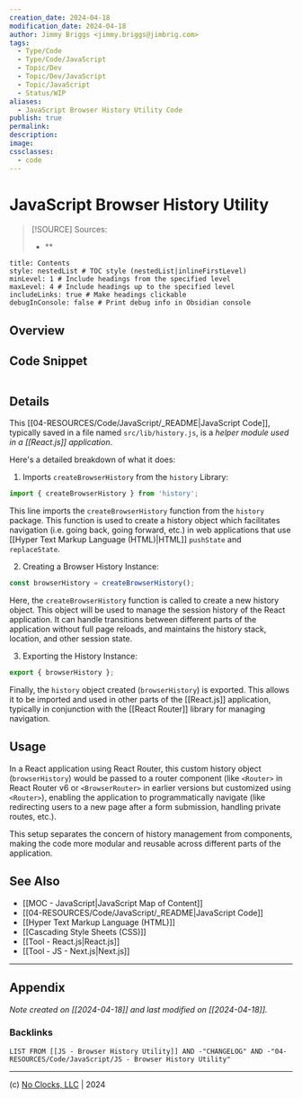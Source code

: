 ```yaml
---
creation_date: 2024-04-18
modification_date: 2024-04-18
author: Jimmy Briggs <jimmy.briggs@jimbrig.com>
tags:
  - Type/Code
  - Type/Code/JavaScript
  - Topic/Dev
  - Topic/Dev/JavaScript
  - Topic/JavaScript
  - Status/WIP
aliases:
  - JavaScript Browser History Utility Code
publish: true
permalink:
description:
image:
cssclasses:
  - code
---
```


# JavaScript Browser History Utility

> [!SOURCE] Sources:
> - **

```table-of-contents
title: Contents 
style: nestedList # TOC style (nestedList|inlineFirstLevel)
minLevel: 1 # Include headings from the specified level
maxLevel: 4 # Include headings up to the specified level
includeLinks: true # Make headings clickable
debugInConsole: false # Print debug info in Obsidian console
```

## Overview



## Code Snippet

```javascript

```

## Details

This [[04-RESOURCES/Code/JavaScript/_README|JavaScript Code]], typically saved in a file named `src/lib/history.js`, is a *helper module used in a [[React.js]] application*. 

Here's a detailed breakdown of what it does:

1. Imports `createBrowserHistory` from the `history` Library:

```javascript
import { createBrowserHistory } from 'history';
```

This line imports the `createBrowserHistory` function from the `history` package. This function is used to create a history object which facilitates navigation (i.e. going back, going forward, etc.) in web applications that use [[Hyper Text Markup Language (HTML)|HTML]] `pushState` and `replaceState`.

2. Creating a Browser History Instance:

```javascript
const browserHistory = createBrowserHistory();
```

Here, the `createBrowserHistory` function is called to create a new history object. This object will be used to manage the session history of the React application. It can handle transitions between different parts of the application without full page reloads, and maintains the history stack, location, and other session state.

3. Exporting the History Instance:

```javascript
export { browserHistory };
```

Finally, the `history` object created (`browserHistory`) is exported. This allows it to be imported and used in other parts of the [[React.js]] application, typically in conjunction with the [[React Router]] library for managing navigation.

## Usage

In a React application using React Router, this custom history object (`browserHistory`) would be passed to a router component (like `<Router>` in React Router v6 or `<BrowserRouter>` in earlier versions but customized using `<Router>`), enabling the application to programmatically navigate (like redirecting users to a new page after a form submission, handling private routes, etc.).

This setup separates the concern of history management from components, making the code more modular and reusable across different parts of the application.

## See Also

- [[MOC - JavaScript|JavaScript Map of Content]]
- [[04-RESOURCES/Code/JavaScript/_README|JavaScript Code]]
- [[Hyper Text Markup Language (HTML)]]
- [[Cascading Style Sheets (CSS)]]
- [[Tool - React.js|React.js]]
- [[Tool - JS - Next.js|Next.js]]

***

## Appendix

*Note created on [[2024-04-18]] and last modified on [[2024-04-18]].*

### Backlinks

```dataview
LIST FROM [[JS - Browser History Utility]] AND -"CHANGELOG" AND -"04-RESOURCES/Code/JavaScript/JS - Browser History Utility"
```

***

(c) [No Clocks, LLC](https://github.com/noclocks) | 2024